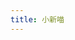 ```yaml
---
title: 小新喵
---
```


<Sticker
  link="https://cf-img.yyyyt.top/docs/album/stickers/小新喵.json"
  prefix="https://cf-img.yyyyt.top/meme/小新喵"
/>